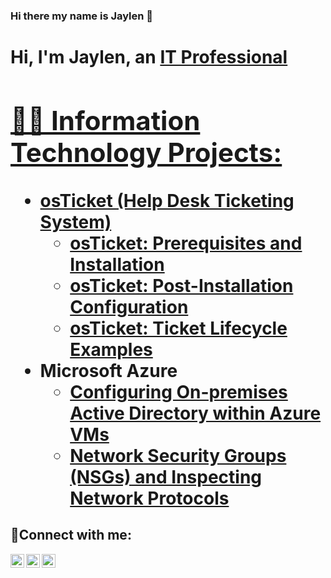 ### Hi there my name is Jaylen 👋
<h1>Hi, I'm Jaylen, an <a href="https://linkedin.com/in/jaylen-moore-0534a1257/">IT Professional

<h2>👨‍💻 Information Technology Projects:</h2>

- <b>osTicket (Help Desk Ticketing System)</b>
  - [osTicket: Prerequisites and Installation](https://github.com/jaylen0523/osticket-prereqs)
  - [osTicket: Post-Installation Configuration](https://github.com/jaylen0523/post-install-config)
  - [osTicket: Ticket Lifecycle Examples](https://github.com/jaylen0523/ticket-lifecycle)
- <b>Microsoft Azure</b>
  - [Configuring On-premises Active Directory within Azure VMs](https://github.com/jaylen0523/configure-ad)
  - [Network Security Groups (NSGs) and Inspecting Network Protocols](https://github.com/jaylen0523/azure-network-protocols)

<h2>🤳Connect with me:</h2>

[<img align="left" alt="Josh | Twitter" width="22px" src="https://cdn.jsdelivr.net/npm/simple-icons@v3/icons/twitter.svg" />][twitter]
[<img align="left" alt="Josh | LinkedIn" width="22px" src="https://cdn.jsdelivr.net/npm/simple-icons@v3/icons/linkedin.svg" />][linkedin]
[<img align="left" alt="Josh | Instagram" width="22px" src="https://cdn.jsdelivr.net/npm/simple-icons@v3/icons/instagram.svg" />][instagram]

[twitter]: https://twitter.com/Josh
[instagram]: https://www.instagram.com/Josh
[linkedin]: https://linkedin.com/in/Josh
<!--
**jaylen0523/jaylen0523** is a ✨ _special_ ✨ repository because its `README.md` (this file) appears on your GitHub profile.

Here are some ideas to get you started:

- 🔭 I’m currently working on ...
- 🌱 I’m currently learning ...
- 👯 I’m looking to collaborate on ...
- 🤔 I’m looking for help with ...
- 💬 Ask me about ...
- 📫 How to reach me: ...
- 😄 Pronouns: ...
- ⚡ Fun fact: ...
-->
